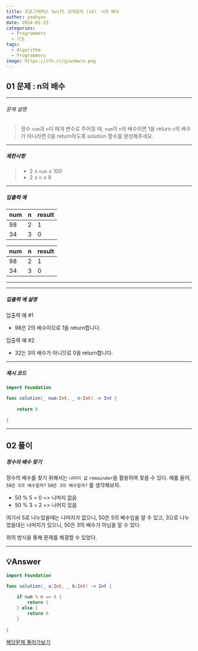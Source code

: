 ```yaml
---
title: 프로그래머스 Swift 코테준비 (14) -n의 배수
author: yeahyun
date: 2024-01-15
categories:
  - Programmers
  - 기초
tags:
  - Algorithm
  - Programmers
image: https://ifh.cc/g/wvbwro.png
---
```

## 01 문제 : n의 배수
---
###### 문제 설명

>정수 `num`과 `n`이 매개 변수로 주어질 때, `num`이 `n`의 배수이면 1을 return `n`의 배수가 아니라면 0을 return하도록 solution 함수를 완성해주세요.

- ---
##### 제한사항

>- 2 ≤ `num` ≤ 100
>- 2 ≤ `n` ≤ 9

---
##### 입출력 예

|num|n|result|
|---|---|---|
|98|2|1|
|34|3|0|



|num|n|result|
|---|---|---|
|98|2|1|
|34|3|0|

---

---
##### 입출력 예 설명

입출력 예 #1
- 98은 2의 배수이므로 1을 return합니다.

입출력 예 #2
- 32는 3의 배수가 아니므로 0을 return합니다.

---

##### 제시 코드

```swift
import Foundation

func solution(_ num:Int, _ n:Int) -> Int {
    
    return 0
    
}
```


---
## 02 풀이 

##### 정수의 배수 찾기

정수의 배수를 찾기 위해서는 `나머지 값` `remainder`을 활용하여 찾을 수 있다.
예를 들어, `50은 5의 배수일까?` `50은 3의 배수일까?` 를 생각해보자.

- 50 % 5 = 0  => 나머지 없음
- 50 % 3 = 2 => 나머지 있음

여기서 5로 나누었을때는 나머지가 없으니, 50은 5의 배수임을 알 수 있고,
3으로 나누었을대는 나머지가 있으니, 50은 3의 배수가 아님을 알 수 있다.

위의 방식을 통해 문제를 해결할 수 있었다.
 

---

## 💡Answer

```swift
import Foundation

func solution(_ a:Int, _ b:Int) -> Int {
    
    if num % n == 0 {
        return 1
    } else {
        return 0
    }
    
}
```


[해당문제 풀러가보기](https://school.programmers.co.kr/learn/courses/30/lessons/181937)


